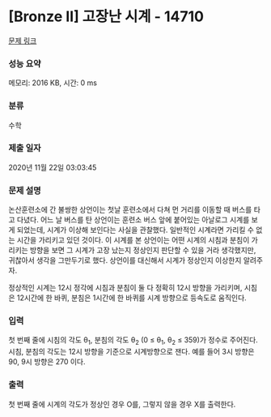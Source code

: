 # [Bronze II] 고장난 시계 - 14710 

[문제 링크](https://www.acmicpc.net/problem/14710) 

### 성능 요약

메모리: 2016 KB, 시간: 0 ms

### 분류

수학

### 제출 일자

2020년 11월 22일 03:03:45

### 문제 설명

<p>논산훈련소에 간 불쌍한 상언이는 첫날 훈련소에서 다쳐 먼 거리를 이동할 때 버스를 타고 다녔다. 어느 날 버스를 탄 상언이는 훈련소 버스 앞에 붙어있는 아날로그 시계를 보게 되었는데, 시계가 이상해 보인다는 사실을 관찰했다. 일반적인 시계라면 가리킬 수 없는 시간을 가리키고 있던 것이다. 이 시계를 본 상언이는 어떤 시계의 시침과 분침이 가리키는 방향을 보면 그 시계가 고장 났는지 정상인지 판단할 수 있을 거라 생각했지만, 귀찮아서 생각을 그만두기로 했다. 상언이를 대신해서 시계가 정상인지 이상한지 알려주자.</p>

<p>정상적인 시계는 12시 정각에 시침과 분침이 둘 다 정확히 12시 방향을 가리키며, 시침은 12시간에 한 바퀴, 분침은 1시간에 한 바퀴를 시계 방향으로 등속도로 움직인다.</p>

### 입력 

 <p>첫 번째 줄에 시침의 각도 θ<sub>1</sub>, 분침의 각도 θ<sub>2</sub> (0 ≤ θ<sub>1</sub>, θ<sub>2</sub> ≤ 359)가 정수로 주어진다. 시침, 분침의 각도는 12시 방향을 기준으로 시계방향으로 잰다. 예를 들어 3시 방향은 90, 9시 방향은 270 이다.</p>

### 출력 

 <p>첫 번째 줄에 시계의 각도가 정상인 경우 O를, 그렇지 않을 경우 X를 출력한다.</p>

